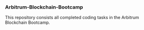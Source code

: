 ### Arbitrum-Blockchain-Bootcamp

This repository consists all completed coding tasks in the Arbitrum Blockchain Bootcamp.